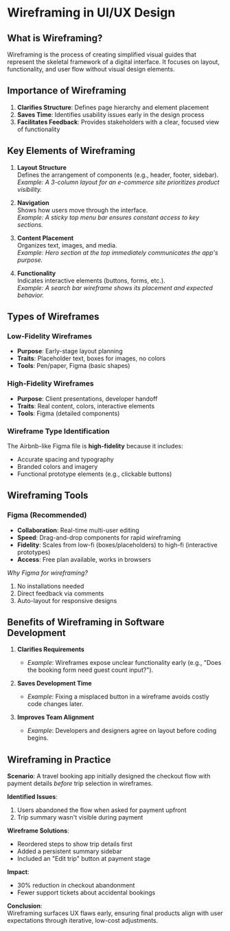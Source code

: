 # Wireframing in UI/UX Design

## What is Wireframing?
Wireframing is the process of creating simplified visual guides that represent the skeletal framework of a digital interface. It focuses on layout, functionality, and user flow without visual design elements.

## Importance of Wireframing
1. **Clarifies Structure**: Defines page hierarchy and element placement
2. **Saves Time**: Identifies usability issues early in the design process
3. **Facilitates Feedback**: Provides stakeholders with a clear, focused view of functionality

## Key Elements of Wireframing

1. **Layout Structure**  
   Defines the arrangement of components (e.g., header, footer, sidebar).  
   *Example: A 3-column layout for an e-commerce site prioritizes product visibility.*

2. **Navigation**  
   Shows how users move through the interface.  
   *Example: A sticky top menu bar ensures constant access to key sections.*

3. **Content Placement**  
   Organizes text, images, and media.  
   *Example: Hero section at the top immediately communicates the app's purpose.*

4. **Functionality**  
   Indicates interactive elements (buttons, forms, etc.).  
   *Example: A search bar wireframe shows its placement and expected behavior.*

## Types of Wireframes

### Low-Fidelity Wireframes
- **Purpose**: Early-stage layout planning  
- **Traits**: Placeholder text, boxes for images, no colors  
- **Tools**: Pen/paper, Figma (basic shapes)

### High-Fidelity Wireframes  
- **Purpose**: Client presentations, developer handoff  
- **Traits**: Real content, colors, interactive elements  
- **Tools**: Figma (detailed components)

### Wireframe Type Identification  
The Airbnb-like Figma file is **high-fidelity** because it includes:  
- Accurate spacing and typography  
- Branded colors and imagery  
- Functional prototype elements (e.g., clickable buttons)


## Wireframing Tools

### Figma (Recommended)
- **Collaboration**: Real-time multi-user editing  
- **Speed**: Drag-and-drop components for rapid wireframing  
- **Fidelity**: Scales from low-fi (boxes/placeholders) to high-fi (interactive prototypes)  
- **Access**: Free plan available, works in browsers  

*Why Figma for wireframing?*  
1. No installations needed  
2. Direct feedback via comments  
3. Auto-layout for responsive designs


## Benefits of Wireframing in Software Development

1. **Clarifies Requirements**  
   - *Example*: Wireframes expose unclear functionality early (e.g., "Does the booking form need guest count input?").

2. **Saves Development Time**  
   - *Example*: Fixing a misplaced button in a wireframe avoids costly code changes later.

3. **Improves Team Alignment**  
   - *Example*: Developers and designers agree on layout before coding begins.
  
## Wireframing in Practice

**Scenario**: A travel booking app initially designed the checkout flow with payment details *before* trip selection in wireframes.  

**Identified Issues**:  
1. Users abandoned the flow when asked for payment upfront  
2. Trip summary wasn't visible during payment  

**Wireframe Solutions**:  
- Reordered steps to show trip details first  
- Added a persistent summary sidebar  
- Included an "Edit trip" button at payment stage  

**Impact**:  
- 30% reduction in checkout abandonment  
- Fewer support tickets about accidental bookings  

**Conclusion**:  
Wireframing surfaces UX flaws early, ensuring final products align with user expectations through iterative, low-cost adjustments.
